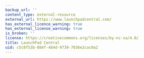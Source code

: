 ```yaml
---
backup_url: ''
content_type: external-resource
external_url: https://www.launchpadcentral.com/
has_external_licence_warning: true
has_external_license_warning: true
is_broken: ''
license: https://creativecommons.org/licenses/by-nc-sa/4.0/
title: LaunchPad Central
uid: c5c8f53b-084f-4b4d-9739-7036e2cac0a2
---
```

